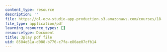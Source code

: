 ```yaml
---
content_type: resource
description: ''
file: https://ol-ocw-studio-app-production.s3.amazonaws.com/courses/18-03sc-differential-equations-fall-2011/8584e51ad088b776c7fae86ae07cfb14_fkGAF5jHjdY.pdf
file_type: application/pdf
learning_resource_types: []
resourcetype: Document
title: 3play pdf file
uid: 8584e51a-d088-b776-c7fa-e86ae07cfb14
---
```

